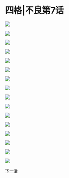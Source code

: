 # 四格|不良第7话


![](/images/不良1-11四格/7/1.jpg)

![](/images/不良1-11四格/7/2.jpg)

![](/images/不良1-11四格/7/3.jpg)

![](/images/不良1-11四格/7/4.jpg)

![](/images/不良1-11四格/7/5.jpg)

![](/images/不良1-11四格/7/6.jpg)

![](/images/不良1-11四格/7/7.jpg)

![](/images/不良1-11四格/7/8.jpg)

![](/images/不良1-11四格/7/9.jpg)

![](/images/不良1-11四格/7/10.jpg)

![](/images/不良1-11四格/7/11.jpg)

![](/images/不良1-11四格/7/12.jpg)

![](/images/不良1-11四格/7/13.jpg)

![](/images/不良1-11四格/7/14.jpg)

![](/images/不良1-11四格/7/封1.jpg)

![](/images/不良1-11四格/7/封2.jpg)

[下一话](https://northet.github.io/posts/%E4%B8%8D%E8%89%AF8/)

